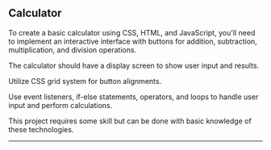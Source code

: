 **Calculator**
--------------------------------------------------------
To create a basic calculator using CSS, HTML, and JavaScript, you'll need to implement an interactive interface with buttons for addition, subtraction, multiplication, and division operations.

The calculator should have a display screen to show user input and results.

Utilize CSS grid system for button alignments.

Use event listeners, if-else statements, operators, and loops to handle user input and perform calculations.

This project requires some skill but can be done with basic knowledge of these technologies.

-----------------------------------------------------------------
